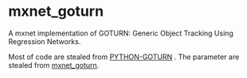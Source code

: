 # mxnet_goturn
A mxnet implementation of GOTURN: Generic Object Tracking Using Regression Networks.

Most of code are stealed from [PYTHON-GOTURN](https://github.com/nrupatunga/PY-GOTURN) .
The parameter are stealed from [mxnet_goturn](https://github.com/arlose/mxnet_goturn).
